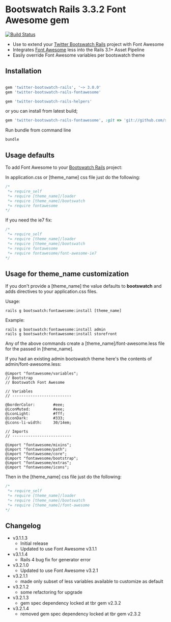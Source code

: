 # Bootswatch Rails 3.3.2 Font Awesome gem

[![Build Status](https://www.travis-ci.org/scottvrosenthal/twitter-bootswatch-rails-fontawesome.png?branch=master)](https://www.travis-ci.org/scottvrosenthal/twitter-bootswatch-rails-fontawesome)

  - Use to extend your [Twitter Bootswatch Rails](https://github.com/scottvrosenthal/twitter-bootswatch-rails/tree/2.3.2) project with Font Awesome
  - Integrates [Font Awesome](http://fortawesome.github.io/Font-Awesome) less into the Rails 3.1+ Asset Pipeline
  - Easily override Font Awesome variables per bootswatch theme

## Installation

```ruby

gem 'twitter-bootswatch-rails', '~> 3.0.0'
gem 'twitter-bootswatch-rails-fontawesome'

gem 'twitter-bootswatch-rails-helpers'
```

or you can install from latest build;

```ruby
gem 'twitter-bootswatch-rails-fontawesome', :git => 'git://github.com/scottvrosenthal/twitter-bootswatch-rails-fontawesome.git'
```

Run bundle from command line

    bundle


## Usage defaults

To add Font Awesome to your [Bootswatch Rails](https://github.com/scottvrosenthal/twitter-bootswatch-rails/tree/2.3.2) project:

In application.css or [theme_name] css file just do the following:

```css
/*
 *= require_self
 *= require [theme_name]/loader
 *= require [theme_name]/bootswatch
 *= require fontawesome
*/
```

If you need the ie7 fix:

```css
/*
 *= require_self
 *= require [theme_name]/loader
 *= require [theme_name]/bootswatch
 *= require fontawesome
 *= require fontawesome/font-awesome-ie7
*/
```

## Usage for theme_name customization

If you don't provide a [theme_name] the value defaults to **bootswatch** and adds directives to your application.css files.


Usage:


    rails g bootswatch:fontawesome:install [theme_name]

Example:


    rails g bootswatch:fontawesome:install admin
    rails g bootswatch:fontawesome:install storefront


Any of the above commands create a [theme_name]/font-awesome.less file for the passed in [theme_name].

If you had an existing admin bootswatch theme here's the contents of admin/font-awesome.less:


```less
@import "fontawesome/variables";
// Bootstrap
// Bootswatch Font Awesome

// Variables
// --------------------------

@borderColor:        #eee;
@iconMuted:          #eee;
@iconLight:          #fff;
@iconDark:           #333;
@icons-li-width:     30/14em;

// Imports
// --------------------------

@import "fontawesome/mixins";
@import "fontawesome/path";
@import "fontawesome/core";
@import "fontawesome/bootstrap";
@import "fontawesome/extras";
@import "fontawesome/icons";
```

Then in the [theme_name] css file just do the following:

```css
/*
 *= require_self
 *= require [theme_name]/loader
 *= require [theme_name]/bootswatch
 *= require [theme_name]/font-awesome
*/
```

## Changelog

  - v3.1.1.3
    * Initial release
    * Updated to use Font Awesome v3.1.1
  - v3.1.1.4
    * Rails 4 bug fix for generator error
  - v3.2.1.0
    * Updated to use Font Awesome v3.2.1
  - v3.2.1.1
    * made only subset of less variables available to customize as default
  - v3.2.1.2
    * some refactoring for upgrade
  - v3.2.1.3
    * gem spec dependency locked at tbr gem v2.3.2
  - v3.2.1.4
    * removed gem spec dependency locked at tbr gem v2.3.2